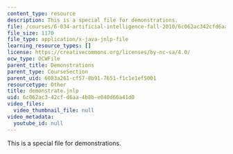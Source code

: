 ```yaml
---
content_type: resource
description: This is a special file for demonstrations.
file: /courses/6-034-artificial-intelligence-fall-2010/6c062ac342cfd6aa4b8be040d66a41d0_demonstrate.jnlp
file_size: 1170
file_type: application/x-java-jnlp-file
learning_resource_types: []
license: https://creativecommons.org/licenses/by-nc-sa/4.0/
ocw_type: OCWFile
parent_title: Demonstrations
parent_type: CourseSection
parent_uid: 6083a261-cf57-8b91-7651-f1c1e1ef5001
resourcetype: Other
title: demonstrate.jnlp
uid: 6c062ac3-42cf-d6aa-4b8b-e040d66a41d0
video_files:
  video_thumbnail_file: null
video_metadata:
  youtube_id: null
---
```

This is a special file for demonstrations.